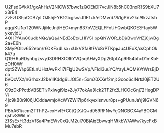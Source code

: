 U2FsdGVkX1/gxAhHzV2NICW57bwc1zQOEbDl7vcJlN8b5hC03nxR3S9bXU7x3rE4
ZzFzUSRpCCB7yLOJ5hjFYB1GicgsvaJfIE1+h/eDMvrd/7k1gPVv2kc/8kzJtsbP
aqg/KUNpT20WNJjiNeJnj/HEO4myn837bVZEQLFFoUHQwbQKOE3Ffay5WykevjdU
4OHPfAm80udbNQc/aQaJNEdZoEtxLHlY5HbpQNWORLbDj/BwxVNZj0jwBg2a+E6h
SMyPGlbv652ebn/r6OKFx4Lsx+xUkVSfa8tFVx8rPTKppJu4UEoX/csCphOkk47u
Q19+6uNDynbgzsvyd3DRHXtOfhYVQ5qAHAyXDp26tpkAp9R54bhcD1mKbFzOH0Wf
dptSZWhp6EtLnUHotAwPk1i7IFIgU2wSVp/VFldl3uuYQ/YayLAQMKVfWrsBjDco
bVQcVX2/nGrhxxJ2De1IKddg6LJOl5n+5xmX0XXef2mjzGcoc6cINrtcl0jET2U6
C9zDkPPctbVBSETivPxlwgi9Iz+2Jy77okAaDIck2TF2fx2LHCOcGnj72HegDPYi
4jc9kB0r9l06jJCddawmjoXcWYZWi7Ip6rkyexIsnvur8pz+gPUunJaYj9IGVN69
PBhA61/ucm2TThP2+cxHvR+CCtQtXJQ+dD59RFNwYgQNGBCX4aYBOGMqshvSWhLm
ZfSsExHt3dzVfSa4PmEWv0xQuM2uI70BjAtqEbvwqHMtkbW/AWw7kycFxBMu7ebR
